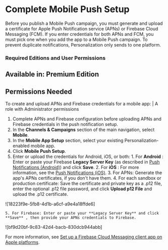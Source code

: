 

# Complete Mobile Push Setup

Before you publish a Mobile Push campaign, you must generate and upload a
certificate for Apple Push Notification service (APNs) or Firebase Cloud
Messaging (FCM). If you enter credentials for both APNs and FCM, you must pick
one when you add the app to a Mobile Push campaign. To prevent duplicate
notifications, Personalization only sends to one platform.

### Required Editions and User Permissions

Available in: Premium Edition  
---  
  
  

Permissions Needed  
---  
To create and upload APNs and Firebase credentials for a mobile app: | A role with Administrator permissions  
  
  1. Complete APNs and Firebase configuration before uploading APNs and Firebase credentials in the push notification setup.
  2. In the **Channels & Campaigns** section of the main navigation, select **Mobile**.
  3. In the **Mobile App Setup** section, select your existing Personalization-enabled mobile app.
  4. Click **Mobile Push Setup**.
  5. Enter or upload the credentials for Android, iOS, or both:
    1. For **Android** : Enter or paste your Firebase **Legacy Server Key** (as described in [Push Notifications (Android)](https://developer.salesforce.com/docs/marketing/personalization/references/personalization-android-sdk/v1.3.0/push-notifications.html)) and click **Save**. 
    2. For **iOS** : For more information, see the [Push Notifications (iOS)](https://developer.salesforce.com/docs/marketing/personalization/references/personalization-ios-sdk/push-notifications.html).
    3. For APNs: Generate the app's APNs certificates, if you don't have them.
    4. For each sandbox or production certificate: Save the certificate and private key as a .p12 file, enter the optional .p12 file password, and click **Upload p12 File** and upload the .p12 certificate.

![18223f9e-5fb8-4d1b-a6cf-a9e4a18ffde6]

    5. For Firebase: Enter or paste your **Legacy Server Key** and click **Save** , then provide your APNs credentials to Firebase. 

![bf9d20bf-9c83-42d4-bacb-830dcb944abb]

For more information, see [Set up a Firebase Cloud Messaging client app on
Apple platforms](https://firebase.google.com/docs/cloud-messaging/ios/certs).

